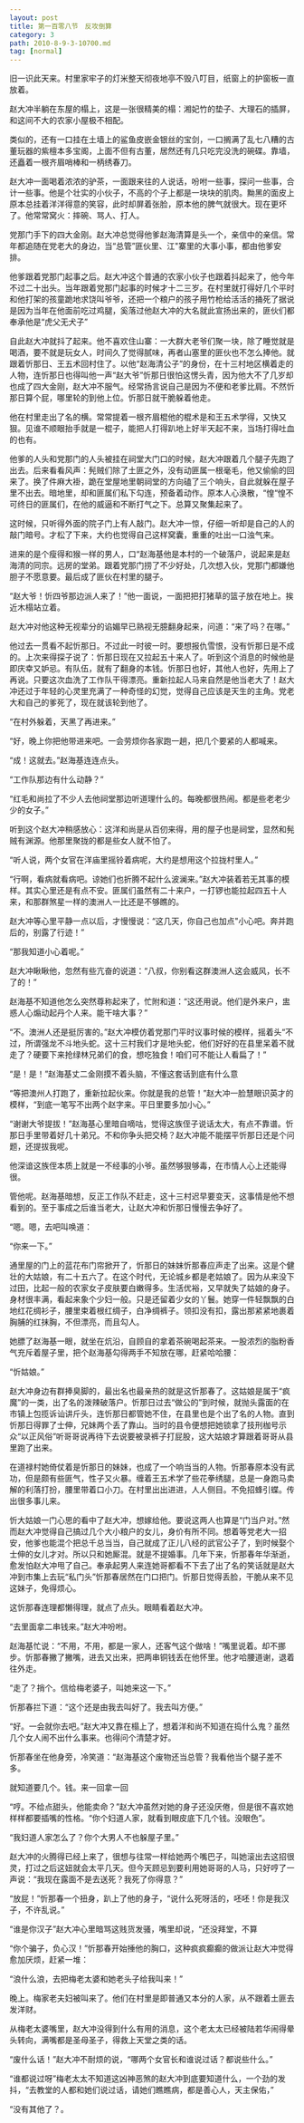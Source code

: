 ```yaml
---
layout: post
title: 第一百零八节　反攻倒算
category: 3
path: 2010-8-9-3-10700.md
tag: [normal]
---
```


旧一识此天来。村里家牢子的灯米整天彻夜地亭不毁八叮目，纸窗上的护窗板一直放着。

赵大冲半躺在东屋的榻上，这是一张很精美的榻：湘妃竹的垫子、大理石的插屏，和这间不大的农家小屋极不相配。

类似的，还有一口挂在土墙上的鲨鱼皮嵌金银丝的宝剑，一口搁满了乱七八糟的古董玩器的紫檀本多宝阁，上面不但有古董，居然还有几只吃完没洗的碗碟。靠墙，还矗着一根齐眉哨棒和一柄绣春刀。

赵大冲一面喝着浓浓的驴茶，一面跟来往的人说话，吩咐一些事，探问一些事，合计一些事。他是个壮实的小伙子，不高的个子上都是一块块的肌肉。黝黑的面皮上原本总挂着洋洋得意的笑容，此时却屏着张脸，原本他的脾气就很大。现在更坏了。他常常窝火：摔碗、骂人、打人。

党那门手下的四大金刚。赵大冲总觉得他爹赵海清算是头一个，亲信中的亲信。常年都追随在党老大的身边，当“总管”匪伙里、江"寨里的大事小事，都由他爹安排。

他爹跟着党那门起事之后。赵大冲这个普通的农家小伙子也跟着抖起来了，他今年不过二十出头。当年跟着党那门起事的时候才十二三岁。在村里就打得好几个平时和他打架的孩童跪地求饶叫爷爷，还把一个粮户的孩子用竹枪给活活的捅死了据说是因为当年在他面前吃过鸡腿，奚落过他赵大冲的大名就此宣扬出来的，匪伙们都奉承他是“虎父无犬子”

自此赵大冲就抖了起来。他不喜欢住山寨：一大群大老爷们聚一块，除了睡觉就是喝酒，要不就是玩女人，时间久了觉得腻味，再者山塞里的匪伙也不怎么捧他。就跟着忻那日、王五术回村住了。以他“赵海清公子”的身份，在十三村地区横着走的人物，连忻那日也得叫他一声“赵大爷”忻那日很怕这愣头青，因为他大不了几岁却也成了四大金刚，赵大冲不服气。经常扬言说自己是因为不便和老爹比肩。不然忻那日算个屁，哪里轮的到他上位。忻那日就干脆躲着他走。

他在村里走出了名的横。常常提着一根齐眉棍他的棍术是和王五术学得，又快又狠。见谁不顺眼抬手就是一棍子，能把人打得趴地上好半天起不来，当场打得吐血的也有。

他爹的人头和党那门的人头被挂在祠堂大门口的时候，赵大冲跟着几个腿子先跑了出去。后来看看风声：髡贼们除了土匪之外，没有动匪属一根毫毛，他又偷偷的回来了。换了件麻大褂，跪在堂屋地里朝祠堂的方向磕了三个响头，自此就躲在屋子里不出去。暗地里，却和匪属们私下勾连，预备着动作。原本人心涣散，“惶“惶不可终日的匪属们，在他的威逼和不断打气之下。总算又聚集起来了。

这时候，只听得外面的院子门上有人敲门。赵大冲一惊，仔细一听却是自己的人的敲门暗号。才松了下来，大约也觉得自己这样窝囊，重重的吐出一口浊气来。

进来的是个瘦得和猴一样的男人，口“赵海基他是本村的一个破落户，说起来是赵海清的同宗。远房的堂弟。跟着党那门捞了不少好处，几次想入伙，党那门都嫌他胆子不愿意要。最后成了匪伙在村里的腿子。

“赵大爷！忻四爷那边派人来了！”他一面说，一面把把打猪草的篮子放在地上。挨近木榻站立着。

赵大冲对他这种无视辈分的谄媚早已熟视无臆翻身起来，问道：“来了吗？在哪。”

他过去一贯看不起忻那日。不过此一时彼一时。要想报仇雪恨，没有忻那日是不成的。上次来得探子说了：忻那日现在又拉起五十来人了。听到这个消息的时候他是即庆幸又妒忌。有队伍，就有了翻身的本钱。忻那日也好，其他人也好，先用上了再说。只要这次血洗了工作队干得漂亮。重新拉起人马来自然是他当老大了！赵大冲还过于年轻的心灵里充满了一种奇怪的幻觉，觉得自己应该是天生的主角。党老大和自己的爹死了，现在就该轮到他了。

“在村外躲着，天黑了再进来。”

“好，晚上你把他带进来吧。一会劳烦你各家跑一趟，把几个要紧的人都喊来。

“成！这就去。”赵海基连连点头。

“工作队那边有什么动静？”

“红毛和尚拉了不少人去他祠堂那边听道理什么的。每晚都很热闹。都是些老老少少的女子。”

听到这个赵大冲稍感放心：这洋和尚是从百仞来得，用的屋子也是祠堂，显然和髡贼有渊源。他那里聚拢的都是些女人就不怕了。

“听人说，两个女官在洋庙里摇铃着病呢，大约是想用这个拉拢村里人。”

“行啊，看病就看病吧。谅她们也折腾不起什么波澜来。”赵大冲装着若无其事的模样。其实心里还是有点不安。匪属们虽然有二十来户，一打锣也能拉起四五十人来，和那群煞星一样的澳洲人一比还是不够瞧的。

赵大冲等心里平静一点以后，才慢慢说：“这几天，你自己也加点"小心吧。奔并跑后的，别露了行迹！”

“那我知道小心着呢。”

赵大冲瞅瞅他，忽然有些亢奋的说道：“八叔，你别看这群澳洲人这会威风，长不了的！”

赵海基不知道他怎么突然尊称起来了，忙附和道：“这还用说。他们是外来户，盅惑人心煽动起丹个人来。能干啥大事？”

“不。澳洲人还是挺厉害的。”赵大冲模仿着党那门平时议事时候的模样，摇着头“不过，所谓强龙不斗地头蛇。这十三村我们才是地头蛇，他们好好的在县里呆着不就走了？硬要下来抢绿林兄弟们的食，想吃独食！咱们可不能让人看扁了！”

“是！是！”赵海基丈二金刚摸不着头脑，不懂这套话到底有什么意

“等把澳州人打跑了，重新拉起伙来。你就是我的总管！”赵大冲一脸慧眼识英才的模样，“到底一笔写不出两个赵字来。平日里要多加小心。”

“谢谢大爷提拔！”赵海基心里暗自嘀咕，觉得这族侄子说话太大，有点不靠谱。忻那日手里带着好几十弟兄。不和你争头把交椅？赵大冲能不能摆平忻那日还是个问题，还提拔我呢。

他深谙这族侄本质上就是一不经事的小爷。虽然够狠够毒，在市情人心上还能得很。

管他呢。赵海基暗想，反正工作队不赶走，这十三村迟早要变天，这事情是他不想看到的。至于事成之后谁当老大，让赵大冲和忻那日慢慢去争好了。

“嗯。嗯，去吧叫唤道：

“你来一下。”

通里屋的门上的蓝花布门帘掀开了，忻那日的妹妹忻那春应声走了出来。这是个健壮的大姑娘，有二十五六了。在这个时代，无论城乡都是老姑娘了。因为从来没下过田，比起一般的农家女子皮肤要白嫩得多。生活优裕，又早就失了姑娘的身子。身材很丰满，看起来象个少妇一般。只是还留着少女的丫鬟。她穿一件轻飘飘的白地红花绸衫子，腰里束着根红绸子，白净绸裤子。领扣没有扣，露出那紧紧地裹着胸脯的红抹胸，不但漂亮，而且勾人。

她膘了赵海基一眼，就坐在炕沿，自顾自的拿着茶碗喝起茶来。一股浓烈的脂粉香气充斥着屋子里，把个赵海基勾得两手不知放在哪，赶紧哈哈腰：

“忻姑娘。”

赵大冲身边有群捧臭脚的，最出名也最亲热的就是这忻那春了。这姑娘是属于“疯魔”的一类，出了名的泼辣破落户。忻那日过去“做公的”到时候，就抛头露面的在市镇上包揽诉讪讲斤头，连忻那日都管她不住，在县里也是个出了名的人物。直到忻那日得罪了士伸，兄妹两个丢了靠山。当时的县令便想把她锁拿了技刑枷号示众“以正风俗”听哥哥说再待下去说要被录裤子打屁股，这大姑娘才算跟着哥哥从县里跑了出来。

在道禄村她倚仗着是忻那日的妹妹，也成了一个响当当的人物。忻那春原本没有武功，但是颇有些匪气，性子又火暴。缠着王五术学了些花拳绣腿，总是一身跑马卖解的利落打扮，腰里带着口小刀。在村里出出进进，人人侧目。不免招蜂引蝶。传出很多事儿来。

忻大姑娘一门心思的看中了赵大冲，想嫁给他。要说这两人也算是“门当户对。”然而赵大冲觉得自己搞过几个大小粮户的女儿，身价有所不同。想着等党老大一招安，他爹也能混个把总千总当当，自己就成了正儿八经的武官公子了，到时候娶个士伸的女儿才对。所以只和她厮混。就是不提婚事。几年下来，忻那春年华渐逝，愈发怕赵大冲甩了自己。奉承起男人来连她哥都看不下去了出了名的笑话就是赵大冲到市集上去玩“私门头”忻那春居然在门口把门。忻那日觉得丢脸，干脆从来不见这妹子，免得烦心。

这忻那春连理都懒得理，就点了点头。眼睛看着赵大冲。

“去里面拿二串钱来。”赵大冲吩咐。

赵海基忙说：“不用，不用，都是一家人，还客气这个做啥！”嘴里说着。却不挪步。忻那春撇了撇嘴，进去又出来，把两串铜钱丢在他怀里。他才哈腰道谢，退着往外走。

“走了？捎个。信给梅老婆子，叫她来这一下。”

忻那春拦下道：“这个还是由我去叫好了。我去叫方便。”

“好。一会就你去吧。”赵大冲又靠在榻上了，想着洋和尚不知道在捣什么鬼？虽然几个女人闹不出什么事来。也得问个清楚才好。

忻那春坐在他身旁，冷笑道：“赵海基这个废物还当总管？我看他当个腿子差不多。

就知道要几个。钱。来一回拿一回

“哼。不给点甜头，他能卖命？”赵大冲虽然对她的身子还没厌倦，但是很不喜欢她样样都要插嘴的性格。“你个妇道人家，就看到眼皮底下几个钱。没眼色”。

“我妇道人家怎么了？你个大男人不也躲屋子里。”

赵大冲的火腾得已经上来了，很想与往常一样给她两个嘴巴子，叫她滚出去这招很灵，打过之后这妞就会太平几天。但今天顾忌到要利用她哥哥的人马，只好哼了一声说：“我现在露面不是去送死？我死了你得意？”

“放屁！”忻那春一个扭身，趴上了他的身子，“说什么死呀活的，呸呸！你是我汉子，不许乱说。”

“谁是你汉子”赵大冲心里暗骂这贱货发骚，嘴里却说，“还没拜堂，不算

“你个骗子，负心汉！”忻那春开始捶他的胸口，这种疯疯癫癫的做派让赵大冲觉得愈加厌烦，赶紧一堆：

“浪什么浪，去把梅老太婆和她老头子给我叫来！”

晚上。梅家老夫妇被叫来了。他们在村里是即普通又本分的人家，从不跟着土匪去发洋财。

从梅老太婆嘴里，赵大冲没得到什么有用的消息，这个老太太已经被陆若华闹得晕头转向，满嘴都是圣母圣子，得救上天堂之类的话。

“废什么话！”赵大冲不耐烦的说，“哪两个女官长和谁说过话？都说些什么。”

“谁都说过呀”梅老太太不知道这凶神恶煞的赵大冲到底要知道什么，一个劲的发抖，“去教堂的人都和她们说过话，请她们瞧瞧病，都是善心人，天主保佑，”

“没有其他了？。